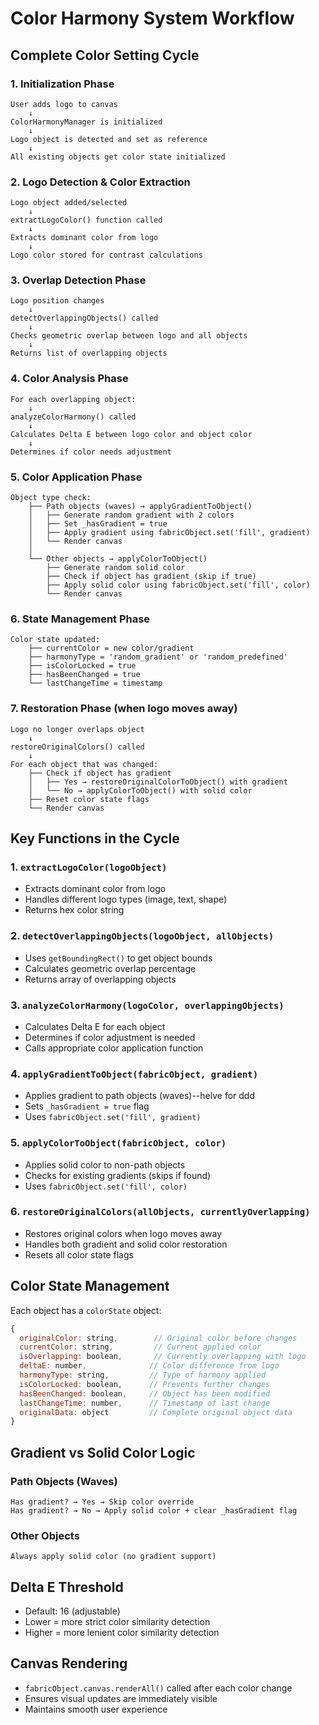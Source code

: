 # Color Harmony System Workflow

## Complete Color Setting Cycle

### 1. Initialization Phase
```
User adds logo to canvas
    ↓
ColorHarmonyManager is initialized
    ↓
Logo object is detected and set as reference
    ↓
All existing objects get color state initialized
```

### 2. Logo Detection & Color Extraction
```
Logo object added/selected
    ↓
extractLogoColor() function called
    ↓
Extracts dominant color from logo
    ↓
Logo color stored for contrast calculations
```

### 3. Overlap Detection Phase
```
Logo position changes
    ↓
detectOverlappingObjects() called
    ↓
Checks geometric overlap between logo and all objects
    ↓
Returns list of overlapping objects
```

### 4. Color Analysis Phase
```
For each overlapping object:
    ↓
analyzeColorHarmony() called
    ↓
Calculates Delta E between logo color and object color
    ↓
Determines if color needs adjustment
```

### 5. Color Application Phase
```
Object type check:
    ├── Path objects (waves) → applyGradientToObject()
    │   ├── Generate random gradient with 2 colors
    │   ├── Set _hasGradient = true
    │   ├── Apply gradient using fabricObject.set('fill', gradient)
    │   └── Render canvas
    │
    └── Other objects → applyColorToObject()
        ├── Generate random solid color
        ├── Check if object has gradient (skip if true)
        ├── Apply solid color using fabricObject.set('fill', color)
        └── Render canvas
```

### 6. State Management Phase
```
Color state updated:
    ├── currentColor = new color/gradient
    ├── harmonyType = 'random_gradient' or 'random_predefined'
    ├── isColorLocked = true
    ├── hasBeenChanged = true
    └── lastChangeTime = timestamp
```

### 7. Restoration Phase (when logo moves away)
```
Logo no longer overlaps object
    ↓
restoreOriginalColors() called
    ↓
For each object that was changed:
    ├── Check if object has gradient
    │   ├── Yes → restoreOriginalColorToObject() with gradient
    │   └── No → applyColorToObject() with solid color
    ├── Reset color state flags
    └── Render canvas
```

## Key Functions in the Cycle

### 1. `extractLogoColor(logoObject)`
- Extracts dominant color from logo
- Handles different logo types (image, text, shape)
- Returns hex color string

### 2. `detectOverlappingObjects(logoObject, allObjects)`
- Uses `getBoundingRect()` to get object bounds
- Calculates geometric overlap percentage
- Returns array of overlapping objects

### 3. `analyzeColorHarmony(logoColor, overlappingObjects)`
- Calculates Delta E for each object
- Determines if color adjustment is needed
- Calls appropriate color application function

### 4. `applyGradientToObject(fabricObject, gradient)`
- Applies gradient to path objects (waves)--helve for ddd   
- Sets `_hasGradient = true` flag
- Uses `fabricObject.set('fill', gradient)`

### 5. `applyColorToObject(fabricObject, color)`
- Applies solid color to non-path objects
- Checks for existing gradients (skips if found)
- Uses `fabricObject.set('fill', color)`

### 6. `restoreOriginalColors(allObjects, currentlyOverlapping)`
- Restores original colors when logo moves away
- Handles both gradient and solid color restoration
- Resets all color state flags

## Color State Management

Each object has a `colorState` object:
```javascript
{
  originalColor: string,        // Original color before changes
  currentColor: string,         // Current applied color
  isOverlapping: boolean,       // Currently overlapping with logo
  deltaE: number,              // Color difference from logo
  harmonyType: string,         // Type of harmony applied
  isColorLocked: boolean,      // Prevents further changes
  hasBeenChanged: boolean,     // Object has been modified
  lastChangeTime: number,      // Timestamp of last change
  originalData: object         // Complete original object data
}
```

## Gradient vs Solid Color Logic

### Path Objects (Waves)
```
Has gradient? → Yes → Skip color override
Has gradient? → No → Apply solid color + clear _hasGradient flag
```

### Other Objects
```
Always apply solid color (no gradient support)
```

## Delta E Threshold
- Default: 16 (adjustable)
- Lower = more strict color similarity detection
- Higher = more lenient color similarity detection

## Canvas Rendering
- `fabricObject.canvas.renderAll()` called after each color change
- Ensures visual updates are immediately visible
- Maintains smooth user experience

